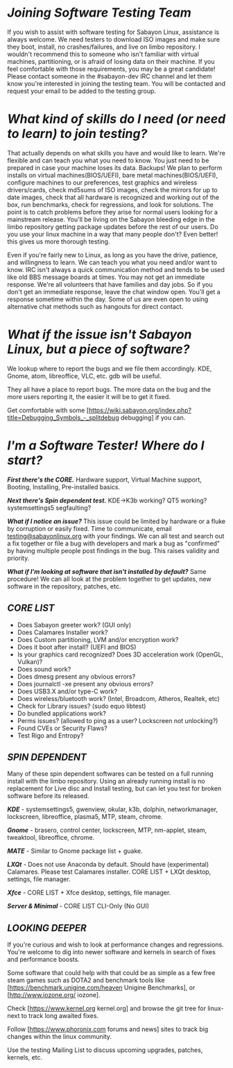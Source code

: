 # ***Joining Software Testing Team***

If you wish to assist with software testing for Sabayon Linux, assistance is always welcome.  We need testers to download ISO images and make sure they boot, install, no crashes/failures, and live on limbo repository. I wouldn't recommend this to someone who isn't familiar with virtual machines, partitioning, or is afraid of losing data on their machine. If you feel comfortable with those requirements, you may be a great candidate! Please contact someone in the #sabayon-dev IRC channel and let them know you're interested in joining the testing team. You will be contacted and request your email to be added to the testing group.


# ***What kind of skills do I need (or need to learn) to join testing?***

That actually depends on what skills you have and would like to learn. We're flexible and can teach you what you need to know. You just need to be prepared in case your machine loses its data. Backups! We plan to perform installs on virtual machines(BIOS/UEFI), bare metal machines(BIOS/UEFI), configure machines to our preferences, test graphics and wireless drivers/cards, check md5sums of ISO images, check the mirrors for up to date images, check that all hardware is recognized and working out of the box, run benchmarks, check for regressions, and look for solutions.  The point is to catch problems before they arise for normal users looking for a mainstream release. You'll be living on the Sabayon bleeding edge in the limbo repository getting package updates before the rest of our users. Do you use your linux machine in a way that many people don't? Even better! this gives us more thorough testing.

Even if you're fairly new to Linux, as long as you have the drive, patience, and willingness to learn. We can teach you what you need and/or want to know. IRC isn't always a quick communication method and tends to be used like old BBS message boards at times. You may not get an immediate response. We're all volunteers that have families and day jobs. So if you don't get an immediate response, leave the chat window open. You'll get a response sometime within the day. Some of us are even open to using alternative chat methods such as hangouts for direct contact.


# ***What if the issue isn't Sabayon Linux, but a piece of software?***

We lookup where to report the bugs and we file them accordingly. KDE, Gnome, atom, libreoffice, VLC, etc. gdb will be useful.

They all have a place to report bugs. The more data on the bug and the more users reporting it, the easier it will be to get it fixed.

Get comfortable with some [https://wiki.sabayon.org/index.php?title=Debugging_Symbols_-_splitdebug debugging] if you can.

# ***I'm a Software Tester! Where do I start?***

***First there's the CORE.*** Hardware support, Virtual Machine support, Booting, Installing, Pre-installed basics.

***Next there's Spin dependent test.*** KDE->K3b working? QT5 working? systemsettings5 segfaulting?

***What if I notice an issue?*** This issue could be limited by hardware or a fluke by corruption or easily fixed. Time to communicate, email testing@sabayonlinux.org with your findings. We can all test and search out a fix together or file a bug with developers and mark a bug as "confirmed" by having multiple people post findings in the bug. This raises validity and priority.

***What if I'm looking at software that isn't installed by default?*** Same procedure! We can all look at the problem together to get updates, new software in the repository, patches, etc.

## ***CORE LIST***

* Does Sabayon greeter work? (GUI only)
* Does Calamares Installer work?
* Does Custom partitioning, LVM and/or encryption work?
* Does it boot after install? (UEFI and BIOS)
* Is your graphics card recognized? Does 3D acceleration work (OpenGL, Vulkan)?
* Does sound work?
* Does dmesg present any obvious errors?
* Does journalctl -xe present any obvious errors?
* Does USB3.X and/or type-C work?
* Does wireless/bluetooth work? (Intel, Broadcom, Atheros, Realtek, etc)
* Check for Library issues? (sudo equo libtest)
* Do bundled applications work?
* Perms issues? (allowed to ping as a user? Lockscreen not unlocking?)
* Found CVEs or Security Flaws?
* Test Rigo and Entropy?

## ***SPIN DEPENDENT***
Many of these spin dependent softwares can be tested on a full running install with the limbo repository.
Using an already running install is no replacement for Live disc and Install testing, but can let you test for broken software before its released.

***KDE*** - systemsettings5, gwenview, okular, k3b, dolphin, networkmanager, lockscreen, libreoffice, plasma5, MTP, steam, chrome.

***Gnome*** - brasero, control center, lockscreen, MTP, nm-applet, steam, tweaktool, libreoffice, chrome.

***MATE*** - Similar to Gnome package list + guake.

***LXQt*** - Does not use Anaconda by default. Should have (experimental) Calamares. Please test Calamares installer. CORE LIST + LXQt desktop, settings, file manager.

***Xfce*** - CORE LIST + Xfce desktop, settings, file manager.

***Server & Minimal*** - CORE LIST CLI-Only (No GUI)



## ***LOOKING DEEPER***
If you're curious and wish to look at performance changes and regressions. You're welcome to dig into newer software and kernels in search of fixes and performance boosts.

Some software that could help with that could be as simple as a few free steam games such as DOTA2 and benchmark tools like [https://benchmark.unigine.com/heaven Unigine Benchmarks], or [http://www.iozone.org/ iozone].

Check [https://www.kernel.org kernel.org] and browse the git tree for linux-next to track long awaited fixes.

Follow [https://www.phoronix.com forums and news] sites to track big changes within the linux community.

Use the testing Mailing List to discuss upcoming upgrades, patches, kernels, etc.
